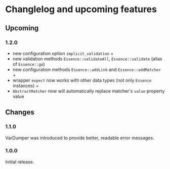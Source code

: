 # Changlelog and upcoming features

## Upcoming

### 1.2.0

- new configuration option `implicit_validation` +
- new validation methods `Essence::validateAll`, `Essence::validate` (alias of `Essence::go`)
- new configuration methods `Essence::addLink` and `Essence::addMatcher` +
- wrapper `expect` now works with other data types (not only `Essence` instances) +
- `AbstractMatcher` now will automatically replace matcher's `value` property value

## Changes

### 1.1.0

VarDumper was introduced to provide better, readable error messages.

### 1.0.0

Initial release.
